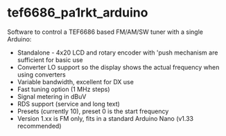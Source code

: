 # tef6686_pa1rkt_arduino
Software to control a TEF6686 based FM/AM/SW tuner with a single Arduino:
- Standalone - 4x20 LCD and rotary encoder with 'push mechanism are sufficient for basic use
- Converter LO support so the display shows the actual frequency when using converters
- Variable bandwidth, excellent for DX use
- Fast tuning option (1 MHz steps)
- Signal metering in dBuV
- RDS support (service and long text)
- Presets (currently 10), preset 0 is the start frequency
- Version 1.xx is FM only, fits in a standard Arduino Nano (v1.33 recommended)
 
